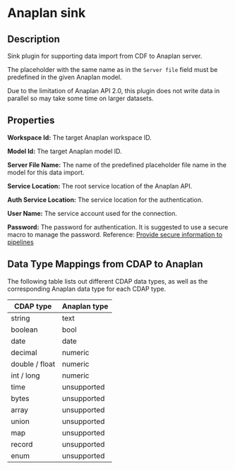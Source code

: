 # Anaplan sink

 Description
 -----------
 Sink plugin for supporting data import from CDF to Anaplan server.

 The placeholder with the same name as in the `Server file` field must be predefined in the given Anaplan model.
 
 Due to the limitation of Anaplan API 2.0, this plugin does not write data in parallel so may take some time on larger datasets.

 Properties
 ----------
 **Workspace Id:** The target Anaplan workspace ID.
 
 **Model Id:** The target Anaplan model ID.

 **Server File Name:** The name of the predefined placeholder file name in the model for this data import.

 **Service Location:** The root service location of the Anaplan API.
 
 **Auth Service Location:** The service location for the authentication.

 **User Name:** The service account used for the connection.

 **Password:** The password for authentication. It is suggested to use a secure macro to manage the password. 
 Reference: [Provide secure information to pipelines](https://datafusion.atlassian.net/wiki/spaces/KB/pages/32276556/Provide+secure+information+to+pipelines)

Data Type Mappings from CDAP to Anaplan
----------
The following table lists out different CDAP data types, as well as the 
corresponding Anaplan data type for each CDAP type.

| CDAP type      | Anaplan type  |
|----------------|---------------|
| string         | text          |
| boolean        | bool          |
| date           | date          |
| decimal        | numeric       |
| double / float | numeric       |
| int / long     | numeric       |
| time           | unsupported   |
| bytes          | unsupported   |
| array          | unsupported   |
| union          | unsupported   |
| map            | unsupported   |
| record         | unsupported   |
| enum           | unsupported   |